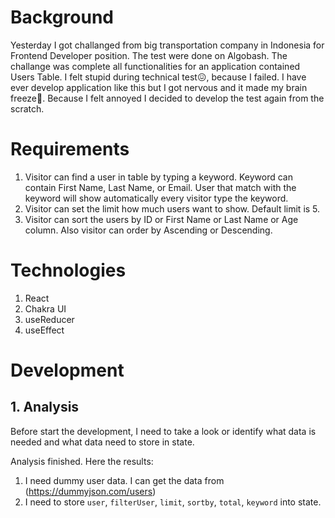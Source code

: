 # Background

Yesterday I got challanged from big transportation company in Indonesia for Frontend Developer position. The test were done on Algobash. The challange was complete all functionalities for an application contained Users Table. I felt stupid during technical test😖, because I failed. I have ever develop application like this but I got nervous and it made my brain freeze🥶. Because I felt annoyed I decided to develop the test again from the scratch.

# Requirements

1. Visitor can find a user in table by typing a keyword. Keyword can contain First Name, Last Name, or Email. User that match with the keyword will show automatically every visitor type the keyword.
2. Visitor can set the limit how much users want to show. Default limit is 5.
3. Visitor can sort the users by ID or First Name or Last Name or Age column. Also visitor can order by Ascending or Descending.

# Technologies

1. React
2. Chakra UI
3. useReducer
4. useEffect

# Development

## 1. Analysis

Before start the development, I need to take a look or identify what data is needed and what data need to store in state.

Analysis finished. Here the results:

1. I need dummy user data. I can get the data from (https://dummyjson.com/users)
2. I need to store `user`, `filterUser`, `limit`, `sortby`, `total`, `keyword` into state.
